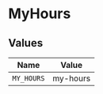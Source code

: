 # MyHours


## Values

| Name       | Value      |
| ---------- | ---------- |
| `MY_HOURS` | my-hours   |